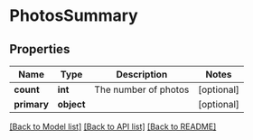 # PhotosSummary

## Properties
Name | Type | Description | Notes
------------ | ------------- | ------------- | -------------
**count** | **int** | The number of photos | [optional] 
**primary** | **object** |  | [optional] 

[[Back to Model list]](../README.md#documentation-for-models) [[Back to API list]](../README.md#documentation-for-api-endpoints) [[Back to README]](../README.md)

